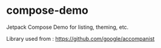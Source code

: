 # compose-demo
Jetpack Compose Demo for listing, theming, etc.

Library used  from : https://github.com/google/accompanist
